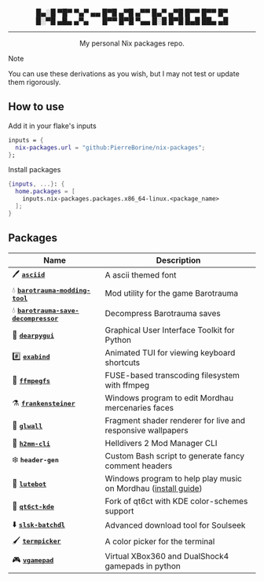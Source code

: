 <div align="center">
█▄░█ ▀█▀ ▀▄▀ ▄▄ █▀█ ▄▀█ ▄▀▀ █▄▀ ▄▀█ █▀▀ █▀▀ █▀<br>
█░▀█ ▄█▄ ▄▀▄ ⠀⠀ █▀▀ █▀█ ▀▄▄ █░█ █▀█ █▄█ ██▄ ▄█

---

My personal Nix packages repo.
</div>

> [!NOTE]
> You can use these derivations as you wish, but I may not test or update them rigorously.

## How to use
Add it in your flake's inputs
```Nix
inputs = {
  nix-packages.url = "github:PierreBorine/nix-packages";
};
```
Install packages
```Nix
{inputs, ...}: {
  home.packages = [
    inputs.nix-packages.packages.x86_64-linux.<package_name>
  ];
}
```

## Packages
| Name                                                                                            | Description                                                 |
|-------------------------------------------------------------------------------------------------|-------------------------------------------------------------|
| 🖊️ <kbd><a href="https://www.dafont.com/asciid.font"><b>asciid</b></a></kbd>                    | A ascii themed font                                         |
| 💧 <kbd><a href="https://github.com/themanyfaceddemon/Barotrauma_Modding_Tool"><b>barotrauma-modding-tool</b></a></kbd> | Mod utility for the game Barotrauma |
| 💧 <kbd><a href="https://github.com/Jlobblet/Barotrauma-Save-Decompressor"><b>barotrauma-save-decompressor</b></a></kbd>| Decompress Barotrauma saves         |
| 🔧 <kbd><a href="https://github.com/hoffstadt/DearPyGui"><b>dearpygui</b></a></kbd>             | Graphical User Interface Toolkit for Python                 |
| #️⃣  <kbd><a href="https://github.com/junkdog/exabind"><b>exabind</b></a></kbd>                   | Animated TUI for viewing keyboard shortcuts                 |
| 💽 <kbd><a href="https://github.com/nschlia/ffmpegfs"><b>ffmpegfs</b></a></kbd>                 | FUSE-based transcoding filesystem with ffmpeg               |
| ⚗️ <kbd><a href="https://github.com/Dealman/Frankensteiner"><b>frankensteiner</b></a></kbd>     | Windows program to edit Mordhau mercenaries faces           |
| 💫 <kbd><a href="https://github.com/ikz87/GLWall"><b>glwall</b></a></kbd>                       | Fragment shader renderer for live and responsive wallpapers |
| 🧨 <kbd><a href="https://github.com/v4n00/h2mm-cli"><b>h2mm-cli</b></a></kbd>                   | Helldivers 2 Mod Manager CLI                                |
| ❄️ <kbd><b>header-gen</b></kbd>                                                                 | Custom Bash script to generate fancy comment headers        |
| 🎸 <kbd><a href="https://github.com/Dimencia/LuteBot3"><b>lutebot</b></a></kbd>                 | Windows program to help play music on Mordhau ([install guide](https://github.com/PierreBorine/nix-packages/tree/master/pkgs/lutebot/README.md))|
| 🧠 <kbd><a href="https://github.com/ilya-fedin/qt6ct"><b>qt6ct-kde</b></a></kbd>                | Fork of qt6ct with KDE color-schemes support                |
| ⬇️ <kbd><a href="https://github.com/fiso64/slsk-batchdl"><b>slsk-batchdl</b></a></kbd>          | Advanced download tool for Soulseek                         |
| 🖌️ <kbd><a href="https://github.com/ChausseBenjamin/termpicker"><b>termpicker</b></a></kbd>     | A color picker for the terminal                             |
| 🎮 <kbd><a href="https://pypi.org/project/vgamepad"><b>vgamepad</b></a></kbd>                   | Virtual XBox360 and DualShock4 gamepads in python           |
